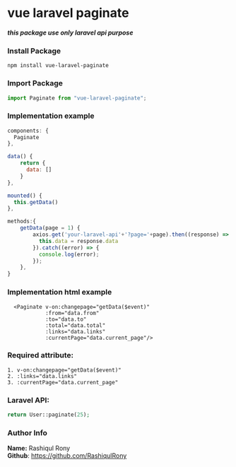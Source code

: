 # vue laravel paginate 
_**this package use only laravel api purpose**_


### Install Package
```
npm install vue-laravel-paginate
```

### Import Package
```javascript
import Paginate from "vue-laravel-paginate";
```

### Implementation example
```javascript
components: {
  Paginate
},

data() {
    return {
      data: []
    }
},

mounted() {
  this.getData()
},

methods:{
    getData(page = 1) {
        axios.get('your-laravel-api'+'?page='+page).then((response) => {
          this.data = response.data
        }).catch((error) => {
          console.log(error);
        });
    },
}
```

### Implementation html example
```vue
  <Paginate v-on:changepage="getData($event)" 
            :from="data.from" 
            :to="data.to" 
            :total="data.total" 
            :links="data.links"
            :currentPage="data.current_page"/>
```
### Required attribute:
```
1. v-on:changepage="getData($event)"
2. :links="data.links"
3. :currentPage="data.current_page"
```

### Laravel API:
```php
return User::paginate(25);
```


###  Author Info
**Name:** Rashiqul Rony <br>
**Github**: https://github.com/RashiqulRony
